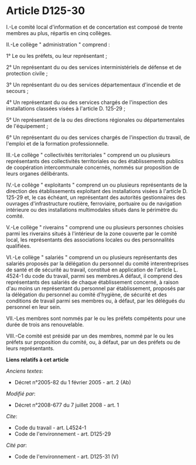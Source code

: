 # Article D125-30

I.-Le comité local d'information et de concertation est composé de trente membres au plus, répartis en cinq collèges. 

II.-Le collège " administration " comprend : 

1° Le ou les préfets, ou leur représentant ; 

2° Un représentant du ou des services interministériels de défense et de protection civile ; 

3° Un représentant du ou des services départementaux d'incendie et de secours ; 

4° Un représentant du ou des services chargés de l'inspection des installations classées visées à l'article D. 125-29 ; 

5° Un représentant de la ou des directions régionales ou départementales de l'équipement ; 

6° Un représentant du ou des services chargés de l'inspection du travail, de l'emploi et de la formation professionnelle. 

III.-Le collège " collectivités territoriales " comprend un ou plusieurs représentants des collectivités territoriales ou des
établissements publics de coopération intercommunale concernés, nommés sur proposition de leurs organes délibérants. 

IV.-Le collège " exploitants " comprend un ou plusieurs représentants de la direction des établissements exploitant des
installations visées à l'article D. 125-29 et, le cas échéant, un représentant des autorités gestionnaires des ouvrages
d'infrastructure routière, ferroviaire, portuaire ou de navigation intérieure ou des installations multimodales situés dans
le périmètre du comité.

V.-Le collège " riverains " comprend une ou plusieurs personnes choisies parmi les riverains situés à l'intérieur de la zone
couverte par le comité local, les représentants des associations locales ou des personnalités qualifiées. 

VI.-Le collège " salariés " comprend un ou plusieurs représentants des salariés proposés par la délégation du personnel du
comité interentreprises de santé et de sécurité au travail, constitué en application de l'article L. 4524-1 du code du
travail, parmi ses membres.A défaut, il comprend des représentants des salariés de chaque établissement concerné, à raison
d'au moins un représentant du personnel par établissement, proposés par la délégation du personnel au comité d'hygiène, de
sécurité et des conditions de travail parmi ses membres ou, à défaut, par les délégués du personnel en leur sein.

VII.-Les membres sont nommés par le ou les préfets compétents pour une durée de trois ans renouvelable. 

VIII.-Ce comité est présidé par un des membres, nommé par le ou les préfets sur proposition du comité, ou, à défaut, par un
des préfets ou de leurs représentants.

**Liens relatifs à cet article**

_Anciens textes_:

  - Décret n°2005-82 du 1 février 2005 - art. 2 (Ab)

_Modifié par_:

  - Décret n°2008-677 du 7 juillet 2008 - art. 1

_Cite_:

  - Code du travail - art. L4524-1
  - Code de l'environnement - art. D125-29

_Cité par_:

  - Code de l'environnement - art. D125-31 (V)
